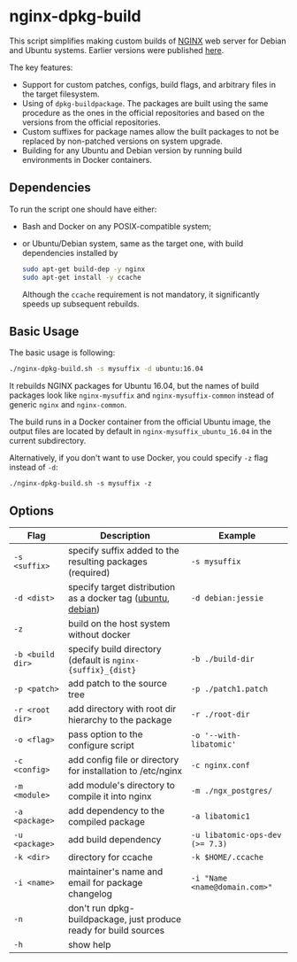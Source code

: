 # nginx-dpkg-build

This script simplifies making custom builds of [NGINX](https://nginx.org/en/) web server for Debian and Ubuntu systems. Earlier versions were published [here](https://gist.github.com/a-rodin/8406815dd05f39f10418).

The key features:
* Support for custom patches, configs, build flags, and arbitrary files in the target filesystem.
* Using of `dpkg-buildpackage`. The packages are built using the same procedure as the ones in the official repositories and based on the versions from the official repositories.
* Custom suffixes for package names allow the built packages to not be replaced by non-patched versions on system upgrade.
* Building for any Ubuntu and Debian version by running build environments in Docker containers.

## Dependencies

To run the script one should have either:
* Bash and Docker on any POSIX-compatible system;
* or Ubuntu/Debian system, same as the target one, with build dependencies installed by

   ```bash
   sudo apt-get build-dep -y nginx
   sudo apt-get install -y ccache
   ```
  Although the `ccache` requirement is not mandatory, it significantly speeds up subsequent rebuilds.

## Basic Usage

The basic usage is following:

```bash
./nginx-dpkg-build.sh -s mysuffix -d ubuntu:16.04
```
It rebuilds NGINX packages for Ubuntu 16.04, but the names of build packages look like `nginx-mysuffix` and `nginx-mysuffix-common` instead of generic `nginx` and `nginx-common`.

The build runs in a Docker container from the official Ubuntu image, the output files are located by default in `nginx-mysuffix_ubuntu_16.04` in the current subdirectory.

Alternatively, if you don't want to use Docker, you could specify `-z` flag instead of `-d`:

```
./nginx-dpkg-build.sh -s mysuffix -z
```
## Options

| Flag | Description | Example |
|------|-------------|----------|
| `-s <suffix>` | specify suffix added to the resulting packages (required) | `-s mysuffix` |
| `-d <dist>` | specify target distribution as a docker tag ([ubuntu](https://hub.docker.com/_/ubuntu/), [debian](https://hub.docker.com/_/debian/)) |  `-d debian:jessie` |
| `-z` | build on the host system without docker | |
| `-b <build dir>` | specify build directory (default is `nginx-{suffix}_{dist}` | `-b ./build-dir` |
| `-p <patch>` | add patch to the source tree | `-p ./patch1.patch` |
| `-r <root dir>` | add directory with root dir hierarchy to the package  | `-r ./root-dir` |
| `-o <flag>` | pass option to the configure script | `-o '--with-libatomic'` |
| `-c <config>` | add config file or directory for installation to /etc/nginx  | `-c nginx.conf` |
| `-m <module>` | add module's directory to compile it into nginx | `-m ./ngx_postgres/` |
| `-a <package>` | add dependency to the compiled package | `-a libatomic1` |
| `-u <package>` | add build dependency | `-u libatomic-ops-dev (>= 7.3)` |
| `-k <dir>` | directory for ccache  | `-k $HOME/.ccache` |
| `-i <name>` | maintainer's name and email for package changelog | `-i "Name <name@domain.com>"` |
| `-n` | don't run dpkg-buildpackage, just produce ready for build sources | |
| `-h` | show help | |
